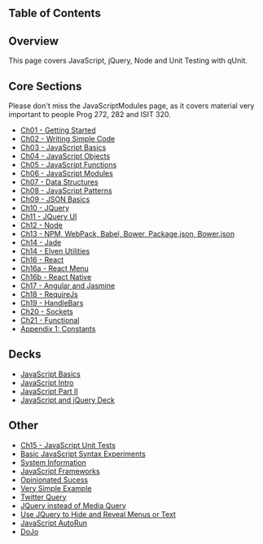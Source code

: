 ## Table of Contents 

<!-- toc -->
<!-- tocstop -->

## Overview

This page covers JavaScript, jQuery, Node and Unit Testing with qUnit.

## Core Sections

Please don't miss the JavaScriptModules page, as it covers material very important to people Prog 272, 282 and ISIT 320.

-	[Ch01 - Getting Started](/javascript-guide/GettingStarted.html)
-   [Ch02 - Writing Simple Code](/javascript-guide/WritingSimpleCode.html)
-	[Ch03 - JavaScript Basics](/javascript-guide/JavaScriptBasics.html)
-	[Ch04 - JavaScript Objects](/javascript-guide/JavaScriptObjects.html)
-	[Ch05 - JavaScript Functions](/javascript-guide/JavaScriptFunctions.html)
-	[Ch06 - JavaScript Modules](/javascript-guide/JavaScriptModules.html)
-	[Ch07 - Data Structures](/javascript-guide/DataStructures.html)
-	[Ch08 - JavaScript Patterns](/javascript-guide/JavaScriptPatterns.html)
-	[Ch09 - JSON Basics](/javascript-guide/JsonBasics.html)
-	[Ch10 - JQuery](/javascript-guide/JQueryBasic.html)
-	[Ch11 - JQuery UI](/javascript-guide/JQueryUi.html)
-	[Ch12 - Node](/javascript-guide/NodeJs.html)
- [Ch13 - NPM, WebPack, Babel, Bower, Package.json, Bower.json](/javascript-guide/NodePackages.html)
- [Ch14 - Jade](/javascript-guide/NodeJade.html)
- [Ch14 - Elven Utilities](/javascript-guide/ElvenUtilities.html)
- [Ch16 - React](/javascript-guide/JavaScriptReact.html)
- [Ch16a - React Menu](/javascript-guide/JavaScriptReactMenu.html)
- [Ch16b - React Native](/javascript-guide/JavaScriptReactNative.html)
-	[Ch17 - Angular and Jasmine](/javascript-guide/Angular.html)
-	[Ch18 - RequireJs](/javascript-guide/Require.html)
-	[Ch19 - HandleBars](/javascript-guide/HandleBars.html)
-	[Ch20 - Sockets](/javascript-guide/Sockets.html)
- [Ch21 - Functional](/javascript-guide/Functional.html)
- [Appendix 1: Constants](/javascript-guide/Constants.html)

## Decks

- [JavaScript Basics](http://bit.ly/elven-javascript-basics)
- [JavaScript Intro](http://bit.ly/javascript-intro)
- [JavaScript Part II](http://bit.ly/JavaScriptPartII)
-	[JavaScript and jQuery Deck](https://docs.google.com/present/view?id=d4jzqjs_47chjtjqfx)

## Other

-	[Ch15 - JavaScript Unit Tests](/unit-tests-guide/index.html)
-	[Basic JavaScript Syntax Experiments](/javascript-guide/BasicSyntax.html)
-	[System Information](/javascript-guide/SystemInformation.html)
-	[JavaScript Frameworks](/javascript-guide/JavaScriptWebFrameworks.html)
-	[Opinionated Sucess](/javascript-guide/OpinionatedSuccess.html)
-	[Very Simple Example](/javascript-guide/VerySimple.html)
-	[Twitter Query](/javascript-guide/TwitterQuery.html)
-	[JQuery instead of Media Query](/javascript-guide/MediaQueryMock.html)
-	[Use JQuery to Hide and Reveal Menus or Text](/javascript-guide/OnClickHandler.html)
-	[JavaScript AutoRun](/javascript-guide/JavaScriptAutorun.html)
-	[DoJo](/javascript-guide/DojoTest.html)

